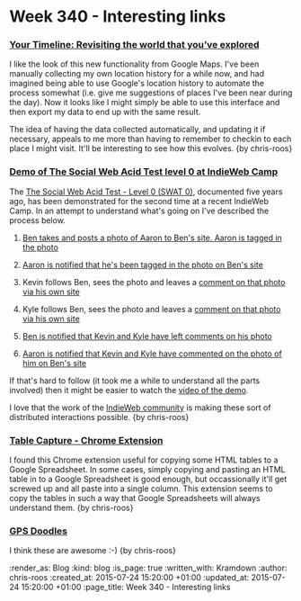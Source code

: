 Week 340 - Interesting links
============================

### [Your Timeline: Revisiting the world that you’ve explored](http://google-latlong.blogspot.co.uk/2015/07/your-timeline-revisiting-world-that.html)

I like the look of this new functionality from Google Maps. I've been manually collecting my own location history for a while now, and had imagined being able to use Google's location history to automate the process somewhat (i.e. give me suggestions of places I've been near during the day). Now it looks like I might simply be able to use this interface and then export my data to end up with the same result.

The idea of having the data collected automatically, and updating it if necessary, appeals to me more than having to remember to checkin to each place I might visit. It'll be interesting to see how this evolves. {by chris-roos}


### [Demo of The Social Web Acid Test level 0 at IndieWeb Camp](http://tantek.com/2015/193/t2/user-flow-permalinks-indieweb-swat0)

The [The Social Web Acid Test - Level 0 (SWAT 0)](http://www.w3.org/2005/Incubator/federatedsocialweb/wiki/SWAT0), documented five years ago, has been demonstrated for the second time at a recent IndieWeb Camp. In an attempt to understand what's going on I've described the process below.

1. [Ben takes and posts a photo of Aaron to Ben's site. Aaron is tagged in the photo](https://ben.thatmustbe.me/photo/2015/7/12/9/)

2. [Aaron is notified that he's been tagged in the photo on Ben's site](https://aaronparecki.com/notes/2015/07/12/4/swat0)

4. Kevin follows Ben, sees the photo and leaves a [comment on that photo via his own site](http://known.kevinmarks.com/2015/aaron-is-now-demoing-swat0-replies)

5. Kyle follows Ben, sees the photo and leaves a [comment on that photo via his own site](https://kylewm.com/2015/07/much-better-photo-very-handsome-not-so-sleepy)

6. [Ben is notified that Kevin and Kyle have left comments on his photo](https://ben.thatmustbe.me/image/uploaded/notification.png)

7. [Aaron is notified that Kevin and Kyle have commented on the photo of him on Ben's site](https://aaronparecki.com/notes/2015/07/12/5/swat0-indiewebcamp)

If that's hard to follow (it took me a while to understand all the parts involved) then it might be easier to watch the [video of the demo](https://aaronparecki.com/notes/2015/07/14/1/swat0).

I love that the work of the [IndieWeb community](http://indiewebcamp.com/) is making these sort of distributed interactions possible. {by chris-roos}


### [Table Capture - Chrome Extension](https://chrome.google.com/webstore/detail/table-capture/iebpjdmgckacbodjpijphcplhebcmeop?hl=en)

I found this Chrome extension useful for copying some HTML tables to a Google Spreadsheet. In some cases, simply copying and pasting an HTML table in to a Google Spreadsheet is good enough, but occassionally it'll get screwed up and all paste into a single column. This extension seems to copy the tables in such a way that Google Spreadsheets will always understand them. {by chris-roos}


### [GPS Doodles](http://garmin.blogs.com/my_weblog/2015/07/gps-doodles-a-new-form-of-art-hitting-the-streets.html#.VbJJ7RNVhBc)

I think these are awesome :-) {by chris-roos}


:render_as: Blog
:kind: blog
:is_page: true
:written_with: Kramdown
:author: chris-roos
:created_at: 2015-07-24 15:20:00 +01:00
:updated_at: 2015-07-24 15:20:00 +01:00
:page_title: Week 340 - Interesting links
